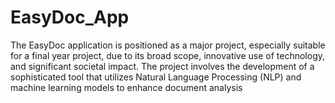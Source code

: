 # EasyDoc_App
The EasyDoc application is positioned as a major project, especially
suitable for a final year project, due to its broad scope, innovative use of technology,
and significant societal impact. The project involves the development of a
sophisticated tool that utilizes Natural Language Processing (NLP) and machine
learning models to enhance document analysis
